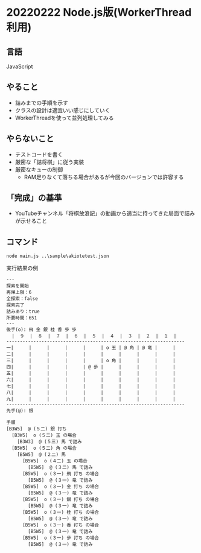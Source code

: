 # 20220222 Node.js版(WorkerThread利用)

## 言語

JavaScript

## やること

* 詰みまでの手順を示す
* クラスの設計は適宜いい感じにしていく
* WorkerThreadを使って並列処理してみる

## やらないこと

* テストコードを書く
* 厳密な「詰将棋」に従う実装
* 厳密なキューの制御
    * RAM足りなくて落ちる場合があるが今回のバージョンでは許容する

## 「完成」の基準

* YouTubeチャンネル「将棋放浪記」の動画から適当に持ってきた局面で詰みが示せること

## コマンド

```
node main.js ..\sample\akiotetest.json
```

実行結果の例

```
---
探索を開始
再帰上限：6
全探索：false
探索完了
詰みあり：true
所要時間：651
---
後手(o): 飛 金 銀 桂 香 歩 歩
  |  ９  |  ８  |  ７  |  ６  |  ５  |  ４  |  ３  |  ２  |  １  |
------------------------------------------------------------------
一|   　 |   　 |   　 |   　 |   　 | o 玉 | @ 角 | @ 竜 |   　 |
二|   　 |   　 |   　 |   　 |   　 |   　 |   　 |   　 |   　 |
三|   　 |   　 |   　 |   　 |   　 | o 角 |   　 |   　 |   　 |
四|   　 |   　 |   　 |   　 | @ 歩 |   　 |   　 |   　 |   　 |
五|   　 |   　 |   　 |   　 |   　 |   　 |   　 |   　 |   　 |
六|   　 |   　 |   　 |   　 |   　 |   　 |   　 |   　 |   　 |
七|   　 |   　 |   　 |   　 |   　 |   　 |   　 |   　 |   　 |
八|   　 |   　 |   　 |   　 |   　 |   　 |   　 |   　 |   　 |
九|   　 |   　 |   　 |   　 |   　 |   　 |   　 |   　 |   　 |
------------------------------------------------------------------
先手(@): 銀

手順
[B3W5]  @ (５二) 銀 打ち
  [B3W5]  o (５二) 玉 の場合
    [B3W3]  @ (５三) 馬 で詰み
  [B5W5]  o (５二) 角 の場合
    [B5W5]  @ (２二) 馬
      [B5W5]  o (４二) 玉 の場合
        [B5W5]  @ (３二) 馬 で詰み
      [B5W5]  o (３一) 飛 打ち の場合
        [B5W5]  @ (３一) 竜 で詰み
      [B5W5]  o (３一) 金 打ち の場合
        [B5W5]  @ (３一) 竜 で詰み
      [B5W5]  o (３一) 銀 打ち の場合
        [B5W5]  @ (３一) 竜 で詰み
      [B5W5]  o (３一) 桂 打ち の場合
        [B5W5]  @ (３一) 竜 で詰み
      [B5W5]  o (３一) 香 打ち の場合
        [B5W5]  @ (３一) 竜 で詰み
      [B5W5]  o (３一) 歩 打ち の場合
        [B5W5]  @ (３一) 竜 で詰み
```
